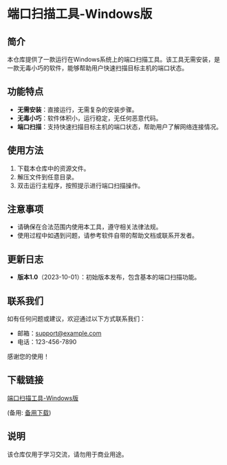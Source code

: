 # 端口扫描工具-Windows版

## 简介

本仓库提供了一款运行在Windows系统上的端口扫描工具。该工具无需安装，是一款无毒小巧的软件，能够帮助用户快速扫描目标主机的端口状态。

## 功能特点

- **无需安装**：直接运行，无需复杂的安装步骤。
- **无毒小巧**：软件体积小，运行稳定，无任何恶意代码。
- **端口扫描**：支持快速扫描目标主机的端口状态，帮助用户了解网络连接情况。

## 使用方法

1. 下载本仓库中的资源文件。
2. 解压文件到任意目录。
3. 双击运行主程序，按照提示进行端口扫描操作。

## 注意事项

- 请确保在合法范围内使用本工具，遵守相关法律法规。
- 使用过程中如遇到问题，请参考软件自带的帮助文档或联系开发者。

## 更新日志

- **版本1.0**（2023-10-01）：初始版本发布，包含基本的端口扫描功能。

## 联系我们

如有任何问题或建议，欢迎通过以下方式联系我们：

- 邮箱：support@example.com
- 电话：123-456-7890

感谢您的使用！

## 下载链接
[端口扫描工具-Windows版](https://pan.quark.cn/s/4740c343d142) 

(备用: [备用下载](https://pan.baidu.com/s/1HW-L5SDTPqj_-NULfwB6Cg?pwd=1234))

## 说明

该仓库仅用于学习交流，请勿用于商业用途。

